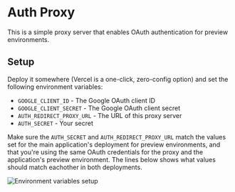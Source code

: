 # Auth Proxy

This is a simple proxy server that enables OAuth authentication for preview environments.

## Setup

Deploy it somewhere (Vercel is a one-click, zero-config option) and set the following environment variables:

- `GOOGLE_CLIENT_ID` - The Google OAuth client ID
- `GOOGLE_CLIENT_SECRET` - The Google OAuth client secret
- `AUTH_REDIRECT_PROXY_URL` - The URL of this proxy server
- `AUTH_SECRET` - Your secret

Make sure the `AUTH_SECRET` and `AUTH_REDIRECT_PROXY_URL` match the values set for the main application's deployment for preview environments, and that you're using the same OAuth credentials for the proxy and the application's preview environment. The lines below shows what values should match eachother in both deployments.

![Environment variables setup](https://github.com/t3-oss/create-t3-turbo/assets/51714798/5fadd3f5-f705-459a-82ab-559a3df881d0)
